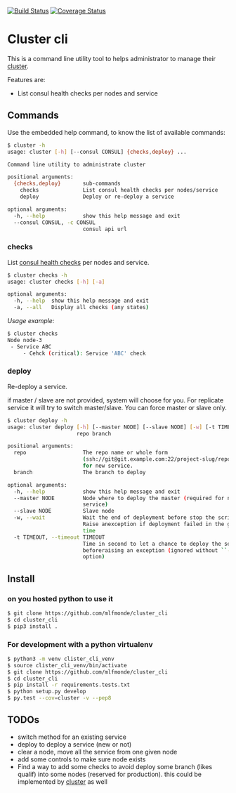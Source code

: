 [![Build Status](https://travis-ci.org/mlfmonde/cluster_cli.svg?branch=master)](https://travis-ci.org/mlfmonde/cluster_cli)
[![Coverage Status](https://coveralls.io/repos/github/mlfmonde/cluster_cli/badge.svg?branch=master)](https://coveralls.io/github/mlfmonde/cluster_cli?branch=master)

# Cluster cli

This is a command line utility tool to helps administrator to manage their
[cluster](https://github.com/mlfmonde/cluster).

Features are:

* List consul health checks per nodes and service


## Commands

Use the embedded help command, to know the list of available commands:

```bash
$ cluster -h
usage: cluster [-h] [--consul CONSUL] {checks,deploy} ...

Command line utility to administrate cluster

positional arguments:
  {checks,deploy}       sub-commands
    checks              List consul health checks per nodes/service
    deploy              Deploy or re-deploy a service

optional arguments:
  -h, --help            show this help message and exit
  --consul CONSUL, -c CONSUL
                        consul api url
```


### checks

List [consul health checks](https://www.consul.io/api/health.html) per nodes
and service.

```bash
$ cluster checks -h
usage: cluster checks [-h] [-a]

optional arguments:
  -h, --help  show this help message and exit
  -a, --all   Display all checks (any states)
```

_Usage example:_
```bash
$ cluster checks
Node node-3
 - Service ABC
     - Cehck (critical): Service 'ABC' check
```

### deploy

Re-deploy a service.

if master / slave are not provided, system will choose for you. For replicate
service it will try to switch master/slave. You can force master or slave only.


```bash
$ cluster deploy -h
usage: cluster deploy [-h] [--master NODE] [--slave NODE] [-w] [-t TIMEOUT]
                      repo branch

positional arguments:
  repo                  The repo name or whole form
                        (ssh://git@git.example.com:22/project-slug/repo-name)
                        for new service.
  branch                The branch to deploy

optional arguments:
  -h, --help            show this help message and exit
  --master NODE         Node where to deploy the master (required for new
                        service)
  --slave NODE          Slave node
  -w, --wait            Wait the end of deployment before stop the script.
                        Raise anexception if deployment failed in the given
                        time
  -t TIMEOUT, --timeout TIMEOUT
                        Time in second to let a chance to deploy the service
                        beforeraising an exception (ignored without ``--wait``
                        option)
```

## Install

### on you hosted python to use it

```bash
$ git clone https://github.com/mlfmonde/cluster_cli
$ cd cluster_cli
$ pip3 install .
```

### For development with a python virtualenv

```bash
$ python3 -m venv clister_cli_venv
$ source clister_cli_venv/bin/activate
$ git clone https://github.com/mlfmonde/cluster_cli
$ cd cluster_cli
$ pip install -r requirements.tests.txt
$ python setup.py develop
$ py.test --cov=cluster -v --pep8
```


## TODOs

* switch method for an existing service
* deploy to deploy a service (new or not)
* clear a node, move all the service from one given node
* add some controls to make sure node exists
* Find a way to add some checks to avoid deploy some branch (likes qualif) into
  some nodes (reserved for production). this could be implemented by [cluster](
  https://github.com/mlfmonde/cluister) as well

